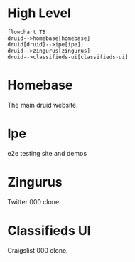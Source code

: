 
# High Level

```mermaid
flowchart TB
druid-->homebase[homebase]
druid[druid]-->ipe[ipe];
druid-->zingurus[zingurus]
druid-->classifieds-ui[classifieds-ui]
```
# Homebase

The main druid website.

# Ipe

e2e testing site and demos

# Zingurus

Twitter 000 clone.


# Classifieds UI

Craigslist 000 clone.
